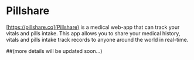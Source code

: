 # Pillshare

[https://pillshare.co](Pillshare) is a medical web-app that can track your vitals and pills intake. This app allows you to share your medical history, vitals and pills intake track records to anyone around the world in real-time.

##(more details will be updated soon...)